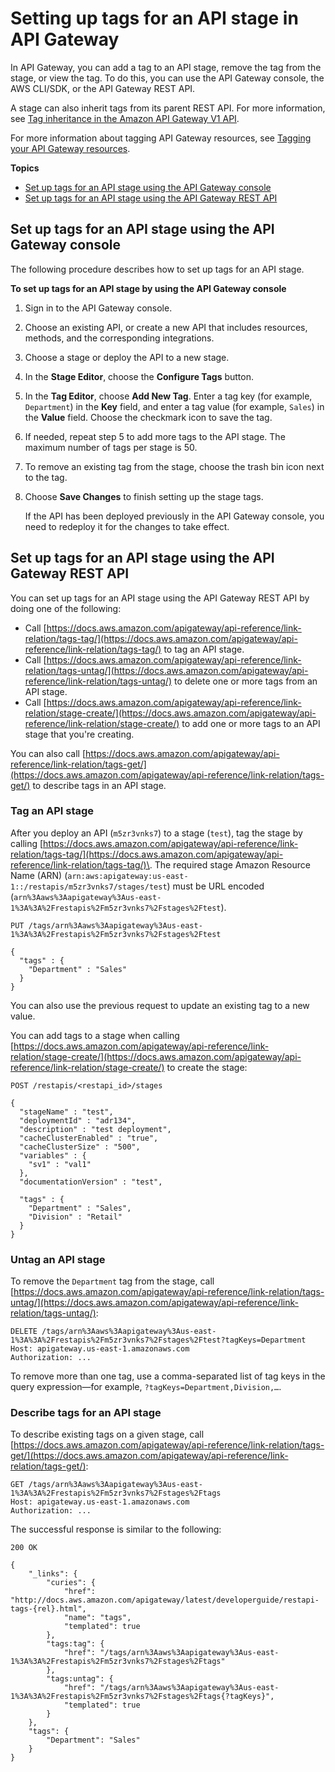 # Setting up tags for an API stage in API Gateway<a name="set-up-tags"></a>

In API Gateway, you can add a tag to an API stage, remove the tag from the stage, or view the tag\. To do this, you can use the API Gateway console, the AWS CLI/SDK, or the API Gateway REST API\.

A stage can also inherit tags from its parent REST API\. For more information, see [Tag inheritance in the Amazon API Gateway V1 API](apigateway-tagging-supported-resources.md#apigateway-tagging-inheritance)\.

For more information about tagging API Gateway resources, see [Tagging your API Gateway resources](apigateway-tagging.md)\.

**Topics**
+ [Set up tags for an API stage using the API Gateway console](#set-up-tags-using-console)
+ [Set up tags for an API stage using the API Gateway REST API](#set-up-tags-using-api)

## Set up tags for an API stage using the API Gateway console<a name="set-up-tags-using-console"></a>

The following procedure describes how to set up tags for an API stage\.

**To set up tags for an API stage by using the API Gateway console**

1. Sign in to the API Gateway console\.

1. Choose an existing API, or create a new API that includes resources, methods, and the corresponding integrations\.

1. Choose a stage or deploy the API to a new stage\.

1. In the **Stage Editor**, choose the **Configure Tags** button\. 

1. In the **Tag Editor**, choose **Add New Tag**\. Enter a tag key \(for example, `Department`\) in the **Key** field, and enter a tag value \(for example, `Sales`\) in the **Value** field\. Choose the checkmark icon to save the tag\.

1.  If needed, repeat step 5 to add more tags to the API stage\. The maximum number of tags per stage is 50\.

1.  To remove an existing tag from the stage, choose the trash bin icon next to the tag\.

1. Choose **Save Changes** to finish setting up the stage tags\.

   If the API has been deployed previously in the API Gateway console, you need to redeploy it for the changes to take effect\.

 

## Set up tags for an API stage using the API Gateway REST API<a name="set-up-tags-using-api"></a>

You can set up tags for an API stage using the API Gateway REST API by doing one of the following:
+ Call [https://docs.aws.amazon.com/apigateway/api-reference/link-relation/tags-tag/](https://docs.aws.amazon.com/apigateway/api-reference/link-relation/tags-tag/) to tag an API stage\.
+  Call [https://docs.aws.amazon.com/apigateway/api-reference/link-relation/tags-untag/](https://docs.aws.amazon.com/apigateway/api-reference/link-relation/tags-untag/) to delete one or more tags from an API stage\.
+ Call [https://docs.aws.amazon.com/apigateway/api-reference/link-relation/stage-create/](https://docs.aws.amazon.com/apigateway/api-reference/link-relation/stage-create/) to add one or more tags to an API stage that you're creating\.

You can also call [https://docs.aws.amazon.com/apigateway/api-reference/link-relation/tags-get/](https://docs.aws.amazon.com/apigateway/api-reference/link-relation/tags-get/) to describe tags in an API stage\.

### Tag an API stage<a name="tag-a-stage-using-api"></a>

After you deploy an API \(`m5zr3vnks7`\) to a stage \(`test`\), tag the stage by calling [https://docs.aws.amazon.com/apigateway/api-reference/link-relation/tags-tag/](https://docs.aws.amazon.com/apigateway/api-reference/link-relation/tags-tag/)\. The required stage Amazon Resource Name \(ARN\) \(`arn:aws:apigateway:us-east-1::/restapis/m5zr3vnks7/stages/test`\) must be URL encoded \(`arn%3Aaws%3Aapigateway%3Aus-east-1%3A%3A%2Frestapis%2Fm5zr3vnks7%2Fstages%2Ftest`\)\. 

```
PUT /tags/arn%3Aaws%3Aapigateway%3Aus-east-1%3A%3A%2Frestapis%2Fm5zr3vnks7%2Fstages%2Ftest

{
  "tags" : {
    "Department" : "Sales"
  }
}
```

 You can also use the previous request to update an existing tag to a new value\. 

You can add tags to a stage when calling [https://docs.aws.amazon.com/apigateway/api-reference/link-relation/stage-create/](https://docs.aws.amazon.com/apigateway/api-reference/link-relation/stage-create/) to create the stage:

```
POST /restapis/<restapi_id>/stages

{
  "stageName" : "test",
  "deploymentId" : "adr134",
  "description" : "test deployment",
  "cacheClusterEnabled" : "true",
  "cacheClusterSize" : "500",
  "variables" : {
    "sv1" : "val1"
  },
  "documentationVersion" : "test",

  "tags" : {
    "Department" : "Sales",
    "Division" : "Retail"
  }
}
```

### Untag an API stage<a name="untag-a-stage-using-api"></a>

 To remove the `Department` tag from the stage, call [https://docs.aws.amazon.com/apigateway/api-reference/link-relation/tags-untag/](https://docs.aws.amazon.com/apigateway/api-reference/link-relation/tags-untag/): 

```
DELETE /tags/arn%3Aaws%3Aapigateway%3Aus-east-1%3A%3A%2Frestapis%2Fm5zr3vnks7%2Fstages%2Ftest?tagKeys=Department
Host: apigateway.us-east-1.amazonaws.com
Authorization: ...
```

 To remove more than one tag, use a comma\-separated list of tag keys in the query expression—for example, `?tagKeys=Department,Division,…`\. 

### Describe tags for an API stage<a name="get-tags-using-api"></a>

To describe existing tags on a given stage, call [https://docs.aws.amazon.com/apigateway/api-reference/link-relation/tags-get/](https://docs.aws.amazon.com/apigateway/api-reference/link-relation/tags-get/):

```
GET /tags/arn%3Aaws%3Aapigateway%3Aus-east-1%3A%3A%2Frestapis%2Fm5zr3vnks7%2Fstages%2Ftags
Host: apigateway.us-east-1.amazonaws.com
Authorization: ...
```

The successful response is similar to the following:

```
200 OK

{
    "_links": {
        "curies": {
            "href": "http://docs.aws.amazon.com/apigateway/latest/developerguide/restapi-tags-{rel}.html",
            "name": "tags",
            "templated": true
        },
        "tags:tag": {
            "href": "/tags/arn%3Aaws%3Aapigateway%3Aus-east-1%3A%3A%2Frestapis%2Fm5zr3vnks7%2Fstages%2Ftags"
        },
        "tags:untag": {
            "href": "/tags/arn%3Aaws%3Aapigateway%3Aus-east-1%3A%3A%2Frestapis%2Fm5zr3vnks7%2Fstages%2Ftags{?tagKeys}",
            "templated": true
        }
    },
    "tags": {
        "Department": "Sales"
    }
}
```